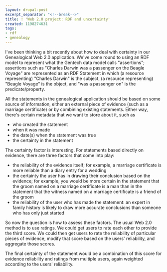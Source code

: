 ```yaml
---
layout: drupal-post
excerpt_separator: "<!--break-->"
title: ! 'Web 2.0 project: RDF and uncertainty'
created: 1198274631
tags:
- rdf
- genealogy
---
```

I've been thinking a bit recently about how to deal with certainty in our Genealogical Web 2.0 application. We've come round to using an RDF model to represent what the Gentech data model calls "assertions"; assertions such as "Charles Darwin was a passenger on the Beagle Voyage" are represented as an RDF Statement in which (a resource representing) "Charles Darwin" is the subject, (a resource representing) "Beagle Voyage" is the object, and "was a passenger on" is the predicate/property.

All the statements in the genealogical application should be based on some source of information, either an external piece of evidence (such as a marriage certificate) or by combining existing statements. Either way, there's certain metadata that we want to store about it, such as

  * who created the statement
  * when it was made
  * the date(s) when the statement was true
  * the certainty in the statement

The certainty factor is interesting. For statements based directly on evidence, there are three factors that come into play:

  * the reliability of the evidence itself; for example, a marriage certificate is more reliable than a diary entry for a wedding
  * the certainty the user has in drawing their conclusion based on the evidence; for example,  you would be more certain in the statement that the groom named on a marriage certificate is a man than in the statement that the witness named on a marriage certificate is a friend of the groom
  * the reliability of the user who has made the statement: an expert in family history is likely to draw more accurate conclusions than someone who has only just started

So now the question is how to assess these factors. The usual Web 2.0 method is to use ratings. We could get users to rate each other to provide the third score. We could then get users to rate the reliability of particular pieces of evidence, modify that score based on the users' reliability, and aggregate those scores.

The final certainty of the statement would be a combination of this score for evidence reliability and ratings from multiple users, again weighted according to the users' reliability.
